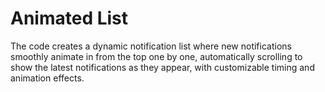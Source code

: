 # Animated List

The code creates a dynamic notification list where new notifications smoothly animate in from the top one by one, automatically scrolling to show the latest notifications as they appear, with customizable timing and animation effects.
